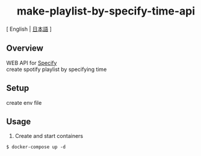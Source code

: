 # 　make-playlist-by-specify-time-api
[ English | [日本語]() ]

## Overview
WEB API for [Specify](https://github.com/pp-develop/make-playlist-by-specify-time)  
create spotify playlist by specifying time  

## Setup
create env file

## Usage
1. Create and start containers
```
$ docker-compose up -d
```